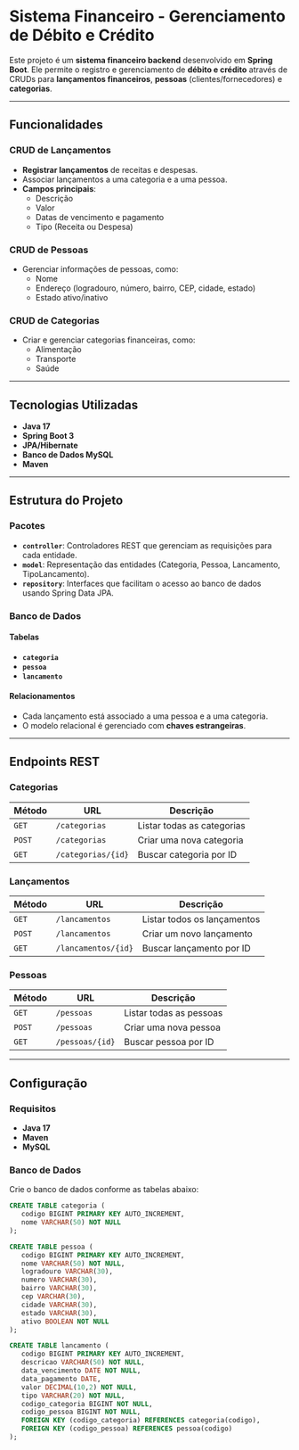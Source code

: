 # Sistema Financeiro - Gerenciamento de Débito e Crédito

Este projeto é um **sistema financeiro backend** desenvolvido em **Spring Boot**. Ele permite o registro e gerenciamento de **débito e crédito** através de CRUDs para **lançamentos financeiros**, **pessoas** (clientes/fornecedores) e **categorias**.

---

## Funcionalidades

### CRUD de Lançamentos
- **Registrar lançamentos** de receitas e despesas.
- Associar lançamentos a uma categoria e a uma pessoa.
- **Campos principais**:
  - Descrição
  - Valor
  - Datas de vencimento e pagamento
  - Tipo (Receita ou Despesa)

### CRUD de Pessoas
- Gerenciar informações de pessoas, como:
  - Nome
  - Endereço (logradouro, número, bairro, CEP, cidade, estado)
  - Estado ativo/inativo

### CRUD de Categorias
- Criar e gerenciar categorias financeiras, como:
  - Alimentação
  - Transporte
  - Saúde

---

## Tecnologias Utilizadas

- **Java 17**
- **Spring Boot 3**
- **JPA/Hibernate**
- **Banco de Dados MySQL**
- **Maven**

---

## Estrutura do Projeto

### Pacotes

- **`controller`**: Controladores REST que gerenciam as requisições para cada entidade.
- **`model`**: Representação das entidades (Categoria, Pessoa, Lancamento, TipoLancamento).
- **`repository`**: Interfaces que facilitam o acesso ao banco de dados usando Spring Data JPA.

### Banco de Dados

#### Tabelas

- **`categoria`**
- **`pessoa`**
- **`lancamento`**

#### Relacionamentos

- Cada lançamento está associado a uma pessoa e a uma categoria.
- O modelo relacional é gerenciado com **chaves estrangeiras**.

---

## Endpoints REST

### Categorias

| Método | URL            | Descrição                         |
|--------|----------------|-------------------------------------|
| `GET`  | `/categorias`  | Listar todas as categorias         |
| `POST` | `/categorias`  | Criar uma nova categoria           |
| `GET`  | `/categorias/{id}` | Buscar categoria por ID          |

### Lançamentos

| Método | URL            | Descrição                         |
|--------|----------------|-------------------------------------|
| `GET`  | `/lancamentos` | Listar todos os lançamentos        |
| `POST` | `/lancamentos` | Criar um novo lançamento           |
| `GET`  | `/lancamentos/{id}` | Buscar lançamento por ID         |

### Pessoas

| Método | URL           | Descrição                         |
|--------|---------------|-------------------------------------|
| `GET`  | `/pessoas`    | Listar todas as pessoas            |
| `POST` | `/pessoas`    | Criar uma nova pessoa              |
| `GET`  | `/pessoas/{id}` | Buscar pessoa por ID              |

---

## Configuração

### Requisitos

- **Java 17**
- **Maven**
- **MySQL**

### Banco de Dados

Crie o banco de dados conforme as tabelas abaixo:

```sql
CREATE TABLE categoria (
   codigo BIGINT PRIMARY KEY AUTO_INCREMENT,
   nome VARCHAR(50) NOT NULL
);

CREATE TABLE pessoa (
   codigo BIGINT PRIMARY KEY AUTO_INCREMENT,
   nome VARCHAR(50) NOT NULL,
   logradouro VARCHAR(30),
   numero VARCHAR(30),
   bairro VARCHAR(30),
   cep VARCHAR(30),
   cidade VARCHAR(30),
   estado VARCHAR(30),
   ativo BOOLEAN NOT NULL
);

CREATE TABLE lancamento (
   codigo BIGINT PRIMARY KEY AUTO_INCREMENT,
   descricao VARCHAR(50) NOT NULL,
   data_vencimento DATE NOT NULL,
   data_pagamento DATE,
   valor DECIMAL(10,2) NOT NULL,
   tipo VARCHAR(20) NOT NULL,
   codigo_categoria BIGINT NOT NULL,
   codigo_pessoa BIGINT NOT NULL,
   FOREIGN KEY (codigo_categoria) REFERENCES categoria(codigo),
   FOREIGN KEY (codigo_pessoa) REFERENCES pessoa(codigo)
);
